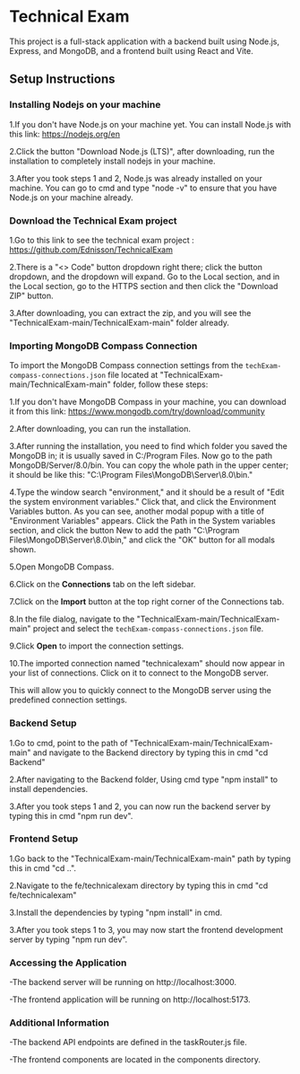 # Technical Exam

This project is a full-stack application with a backend built using Node.js, Express, and MongoDB, and a frontend built using React and Vite.




## Setup Instructions




### Installing Nodejs on your machine

1.If you don't have Node.js on your machine yet. You can install Node.js with this link:
https://nodejs.org/en

2.Click the button "Download Node.js (LTS)", after downloading, run the installation to completely install nodejs in your machine.

3.After you took steps 1 and 2, Node.js was already installed on your machine. You can go to cmd and type "node -v" to ensure that you have Node.js on your machine already.



### Download the Technical Exam project

1.Go to this link to see the technical exam project : https://github.com/Ednisson/TechnicalExam

2.There is a "<> Code" button dropdown right there; click the button dropdown, and the dropdown will expand. Go to the Local section, and in the Local section, go to the HTTPS section and then click the "Download ZIP" button. 

3.After downloading, you can extract the zip, and you will see the "TechnicalExam-main/TechnicalExam-main" folder already.






### Importing MongoDB Compass Connection

To import the MongoDB Compass connection settings from the `techExam-compass-connections.json` file located at "TechnicalExam-main/TechnicalExam-main" folder, follow these steps:

1.If you don't have MongoDB Compass in your machine, you can download it from this link: https://www.mongodb.com/try/download/community

2.After downloading, you can run the installation.

3.After running the installation, you need to find which folder you saved the MongoDB in; it is usually saved in C:/Program Files. Now go to the path MongoDB/Server/8.0/bin. You can copy the whole path in the upper center; it should be like this: "C:\Program Files\MongoDB\Server\8.0\bin."

4.Type the window search "environment," and it should be a result of "Edit the system environment variables." Click that, and click the Environment Variables button. As you can see, another modal popup with a title of "Environment Variables" appears. Click the Path in the System variables section, and click the button New to add the path "C:\Program Files\MongoDB\Server\8.0\bin," and click the "OK" button for all modals shown.

5.Open MongoDB Compass.

6.Click on the **Connections** tab on the left sidebar.

7.Click on the **Import** button at the top right corner of the Connections tab.

8.In the file dialog, navigate to the  "TechnicalExam-main/TechnicalExam-main" project and select the `techExam-compass-connections.json` file.

9.Click **Open** to import the connection settings.

10.The imported connection named "technicalexam" should now appear in your list of connections. Click on it to connect to the MongoDB server.


This will allow you to quickly connect to the MongoDB server using the predefined connection settings.





### Backend Setup

1.Go to cmd, point to the path of "TechnicalExam-main/TechnicalExam-main" and navigate to the Backend directory by typing this in cmd "cd Backend"

 2.After navigating to the Backend folder, Using cmd type "npm install" to install dependencies.


3.After you took steps 1 and 2, you can now run the backend server by typing this in cmd "npm run dev".






### Frontend Setup

1.Go back to the "TechnicalExam-main/TechnicalExam-main" path by typing this  in cmd "cd ..".

2.Navigate to the fe/technicalexam directory by typing this in cmd "cd fe/technicalexam"


3.Install the dependencies by typing "npm install" in cmd.


3.After you took steps 1 to 3, you may now start the frontend development server by typing "npm run dev".






### Accessing the Application

-The backend server will be running on 
http://localhost:3000.

-The frontend application will be running on
http://localhost:5173.








### Additional Information

-The backend API endpoints are defined in the taskRouter.js file.


-The frontend components are located in the components directory.










